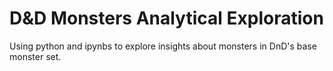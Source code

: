 # D&D Monsters Analytical Exploration
Using python and ipynbs to explore insights about monsters in DnD's base monster set.